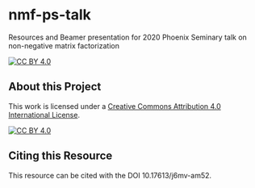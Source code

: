 # nmf-ps-talk
Resources and Beamer presentation for 2020 Phoenix Seminary talk on non-negative matrix factorization

[![CC BY 4.0][cc-by-shield]][cc-by]

## About this Project

This work is licensed under a
[Creative Commons Attribution 4.0 International License][cc-by].

[![CC BY 4.0][cc-by-image]][cc-by]

[cc-by]: http://creativecommons.org/licenses/by/4.0/
[cc-by-image]: https://i.creativecommons.org/l/by/4.0/88x31.png
[cc-by-shield]: https://img.shields.io/badge/License-CC%20BY%204.0-lightgrey.svg

## Citing this Resource

This resource can be cited with the DOI 10.17613/j6mv-am52.

